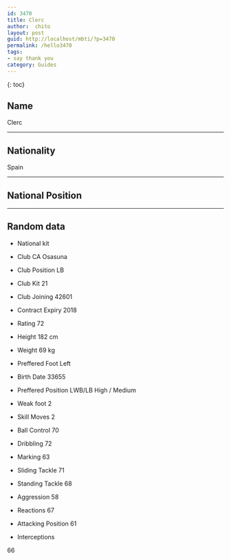 ```yaml
---
id: 3470
title: Clerc
author:  chito 
layout: post
guid: http://localhost/mbti/?p=3470
permalink: /hello3470
tags:
- say thank you
category: Guides
---
```



{: toc}


## Name  
Clerc 

* * *

## Nationality  
Spain 

* * *

## National Position 

* * *

## Random data 

  * National kit 
  * Club 
CA Osasuna 

  * Club Position 
LB 

  * Club Kit 
21 

  * Club Joining 
42601 

  * Contract Expiry 
2018 

  * Rating 
72 

  * Height 
182 cm 

  * Weight 
69 kg 

  * Preffered Foot 
Left 

  * Birth Date 
33655 

  * Preffered Position 
LWB/LB High / Medium 

  * Weak foot 
2 

  * Skill Moves 
2 

  * Ball Control 
70 

  * Dribbling 
72 

  * Marking 
63 

  * Sliding Tackle 
71 

  * Standing Tackle 
68 

  * Aggression 
58 

  * Reactions 
67 

  * Attacking Position 
61 

  * Interceptions 

66</ul>